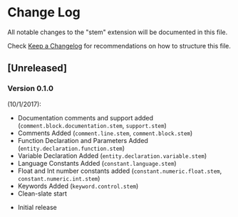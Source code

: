 # Change Log

All notable changes to the "stem" extension will be documented in this file.

Check [Keep a Changelog](http://keepachangelog.com/) for recommendations on how to structure this file.

## [Unreleased]

### Version 0.1.0

\(10/1/2017\)\:
* Documentation comments and support added (```comment.block.documentation.stem```, ```support.stem```)
* Comments Added (```comment.line.stem```, ```comment.block.stem```)
* Function Declaration and Parameters Added (```entity.declaration.function.stem```)
* Variable Declaration Added (```entity.declaration.variable.stem```)
* Language Constants Added (```constant.language.stem```)
* Float and Int number constants added (```constant.numeric.float.stem```, ```constant.numeric.int.stem```)
* Keywords Added (```keyword.control.stem```)
* Clean-slate start

- Initial release